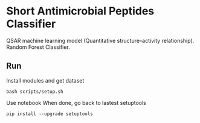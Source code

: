 # Short Antimicrobial Peptides Classifier
QSAR machine learning model (Quantitative structure–activity relationship). Random Forest Classifier.

## Run
Install modules and get dataset
```
bash scripts/setup.sh
```
Use notebook
When done, go back to lastest setuptools
```
pip install --upgrade setuptools
```
